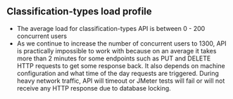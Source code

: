 Classification-types load profile
---------------------------------
* The average load for classification-types API is between 0 - 200 concurrent users
* As we continue to increase the number of concurrent users to 1300, API is practically impossible to work with because on an average it takes more than 2 minutes for some endpoints such as PUT and DELETE HTTP requests to get some response back. It also depends on machine configuration and what time of the day requests are triggered. During heavy network traffic, API will timeout or JMeter tests will fail or will not receive any HTTP response due to database locking.